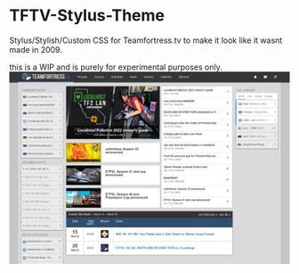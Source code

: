 # TFTV-Stylus-Theme
Stylus/Stylish/Custom CSS for Teamfortress.tv to make it look like it wasnt made in 2009.

this is a WIP and is purely for experimental purposes only. 
![alt text](https://raw.githubusercontent.com/fakemanoan/TFTV-Stylus-Theme/main/screenshots./19th%20March%2022%201245%20UTC.png)
